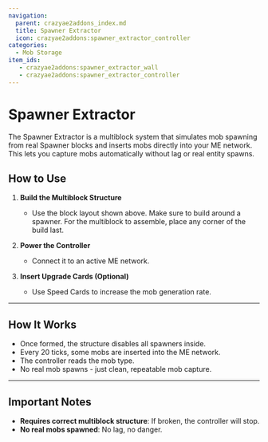 ```yaml
---
navigation:
  parent: crazyae2addons_index.md
  title: Spawner Extractor
  icon: crazyae2addons:spawner_extractor_controller
categories:
  - Mob Storage
item_ids:
   - crazyae2addons:spawner_extractor_wall
   - crazyae2addons:spawner_extractor_controller
---
```


# Spawner Extractor

<GameScene zoom="2" interactive={true}>
  <ImportStructure src="../assets/spawner_extractor.nbt" />
</GameScene>

The Spawner Extractor is a multiblock system that simulates mob spawning from real Spawner blocks and inserts mobs directly into your ME network. This lets you capture mobs automatically without lag or real entity spawns.

## How to Use

1. **Build the Multiblock Structure**
   - Use the block layout shown above. Make sure to build around a spawner. For the multiblock to assemble, place any corner of the build last.

2. **Power the Controller**
   - Connect it to an active ME network.

3. **Insert Upgrade Cards (Optional)**
   - Use Speed Cards to increase the mob generation rate.

---

## How It Works

- Once formed, the structure disables all spawners inside.
- Every 20 ticks, some mobs are inserted into the ME network.
- The controller reads the mob type.
- No real mob spawns - just clean, repeatable mob capture.

---

## Important Notes

- **Requires correct multiblock structure**: If broken, the controller will stop.
- **No real mobs spawned**: No lag, no danger.